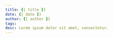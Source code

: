 ```yaml
---
title: {{ title }}
date: {{ date }}
author: {{ author }}
tags:
desc: Lorem ipsum dolor sit amet, consectetur.
---
```

